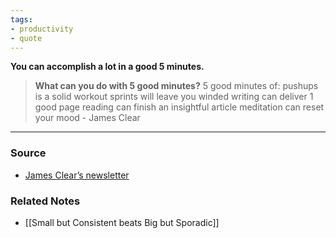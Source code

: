 ```yaml
---
tags:
- productivity
- quote
---
```

**You can accomplish a lot in a good 5 minutes.**

> **What can you do with 5 good minutes?**
	5 good minutes of:
> 	pushups is a solid workout
> 	sprints will leave you winded
> 	writing can deliver 1 good page
> 	reading can finish an insightful article
> 	meditation can reset your mood
> 		- James Clear

---

### Source
- [James Clear’s newsletter](https://el2.convertkit-mail4.com/c/xmux0o23d6t6h9gnl5a6/30tphkhnzpno4m/aHR0cHM6Ly9qYW1lc2NsZWFyLmNvbS8zLTItMS9yZWZlcnJhbC1odWI_cmhfc3Vic2NyaWJlcj1zdWJfYzE1NDRkMDIwZQ==)

### Related Notes
- [[Small but Consistent beats Big but Sporadic]]